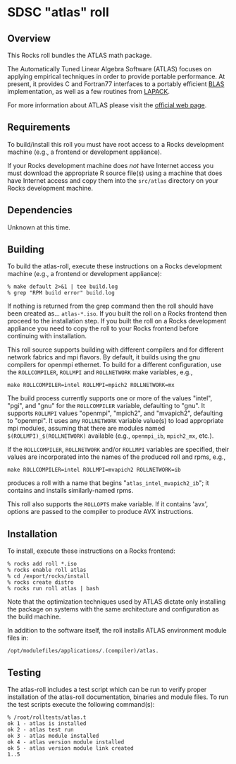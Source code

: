 # SDSC "atlas" roll

## Overview

This Rocks roll bundles the ATLAS math package.

The Automatically Tuned Linear Algebra Software (ATLAS) focuses on applying empirical techniques in order to provide portable performance. At present, it provides C and Fortran77 interfaces to a portably efficient <a href="http://www.netlib.org/blas/" target="_blank">BLAS</a> implementation, as well as a few routines from <a href="http://www.netlib.org/lapack/" target="_blank">LAPACK</a>.

For more information about ATLAS please visit the <a href="http://math-atlas.sourceforge.net" target="_blank">official web page</a>.


## Requirements

To build/install this roll you must have root access to a Rocks development machine (e.g., a frontend or development appliance).

If your Rocks development machine does *not* have Internet access you must download the appropriate R source file(s) using a machine that does have Internet access and copy them into the `src/atlas` directory on your Rocks development machine.



## Dependencies

Unknown at this time.


## Building

To build the atlas-roll, execute these instructions on a Rocks development machine (e.g., a frontend or development appliance):

```shell
% make default 2>&1 | tee build.log
% grep "RPM build error" build.log
```

If nothing is returned from the grep command then the roll should have been created as... `atlas-*.iso`. If you built the roll on a Rocks frontend then proceed to the installation step. If you built the roll on a Rocks development appliance you need to copy the roll to your Rocks frontend before continuing with installation.

This roll source supports building with different compilers and for different
network fabrics and mpi flavors.  By default, it builds using the gnu compilers
for openmpi ethernet.  To build for a different configuration, use the
`ROLLCOMPILER`, `ROLLMPI` and `ROLLNETWORK` make variables, e.g.,

```shell
make ROLLCOMPILER=intel ROLLMPI=mpich2 ROLLNETWORK=mx 
```

The build process currently supports one or more of the values "intel", "pgi",
and "gnu" for the `ROLLCOMPILER` variable, defaulting to "gnu".  It supports
`ROLLMPI` values "openmpi", "mpich2", and "mvapich2", defaulting to "openmpi".
It uses any `ROLLNETWORK` variable value(s) to load appropriate mpi modules,
assuming that there are modules named `$(ROLLMPI)_$(ROLLNETWORK)` available (e.g., `openmpi_ib`, `mpich2_mx`, etc.).

If the `ROLLCOMPILER`, `ROLLNETWORK` and/or `ROLLMPI` variables are specified, their values are incorporated into the names of the produced roll and rpms, e.g.,

```shell
make ROLLCOMPILER=intel ROLLMPI=mvapich2 ROLLNETWORK=ib
```
produces a roll with a name that begins "`atlas_intel_mvapich2_ib`"; it
contains and installs similarly-named rpms.

This roll also supports the `ROLLOPTS` make variable.  If it contains 'avx',
options are passed to the compiler to produce AVX instructions.


## Installation

To install, execute these instructions on a Rocks frontend:

```shell
% rocks add roll *.iso
% rocks enable roll atlas
% cd /export/rocks/install
% rocks create distro
% rocks run roll atlas | bash
```

Note that the optimization techniques used by ATLAS dictate only installing
the package on systems with the same architecture and configuration as the
build machine.

In addition to the software itself, the roll installs ATLAS environment module
files in:

```shell
/opt/modulefiles/applications/.(compiler)/atlas.
```


## Testing

The atlas-roll includes a test script which can be run to verify proper installation of the atlas-roll documentation, binaries and module files. To run the test scripts execute the following command(s):

```shell
% /root/rolltests/atlas.t 
ok 1 - atlas is installed
ok 2 - atlas test run
ok 3 - atlas module installed
ok 4 - atlas version module installed
ok 5 - atlas version module link created
1..5
```


